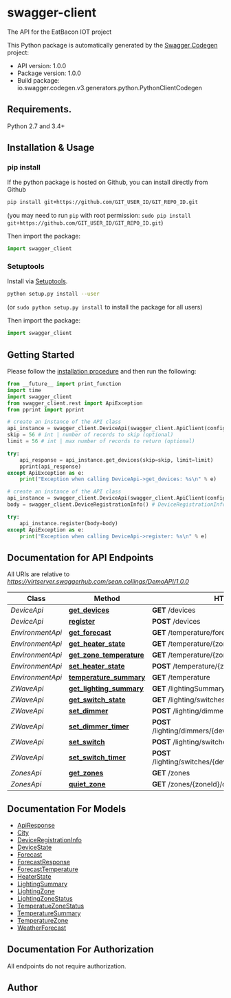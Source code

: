 # swagger-client
The API for the EatBacon IOT project

This Python package is automatically generated by the [Swagger Codegen](https://github.com/swagger-api/swagger-codegen) project:

- API version: 1.0.0
- Package version: 1.0.0
- Build package: io.swagger.codegen.v3.generators.python.PythonClientCodegen

## Requirements.

Python 2.7 and 3.4+

## Installation & Usage
### pip install

If the python package is hosted on Github, you can install directly from Github

```sh
pip install git+https://github.com/GIT_USER_ID/GIT_REPO_ID.git
```
(you may need to run `pip` with root permission: `sudo pip install git+https://github.com/GIT_USER_ID/GIT_REPO_ID.git`)

Then import the package:
```python
import swagger_client 
```

### Setuptools

Install via [Setuptools](http://pypi.python.org/pypi/setuptools).

```sh
python setup.py install --user
```
(or `sudo python setup.py install` to install the package for all users)

Then import the package:
```python
import swagger_client
```

## Getting Started

Please follow the [installation procedure](#installation--usage) and then run the following:

```python
from __future__ import print_function
import time
import swagger_client
from swagger_client.rest import ApiException
from pprint import pprint

# create an instance of the API class
api_instance = swagger_client.DeviceApi(swagger_client.ApiClient(configuration))
skip = 56 # int | number of records to skip (optional)
limit = 56 # int | max number of records to return (optional)

try:
    api_response = api_instance.get_devices(skip=skip, limit=limit)
    pprint(api_response)
except ApiException as e:
    print("Exception when calling DeviceApi->get_devices: %s\n" % e)

# create an instance of the API class
api_instance = swagger_client.DeviceApi(swagger_client.ApiClient(configuration))
body = swagger_client.DeviceRegistrationInfo() # DeviceRegistrationInfo |  (optional)

try:
    api_instance.register(body=body)
except ApiException as e:
    print("Exception when calling DeviceApi->register: %s\n" % e)
```

## Documentation for API Endpoints

All URIs are relative to *https://virtserver.swaggerhub.com/sean.collings/DemoAPI/1.0.0*

Class | Method | HTTP request | Description
------------ | ------------- | ------------- | -------------
*DeviceApi* | [**get_devices**](docs/DeviceApi.md#get_devices) | **GET** /devices | 
*DeviceApi* | [**register**](docs/DeviceApi.md#register) | **POST** /devices | 
*EnvironmentApi* | [**get_forecast**](docs/EnvironmentApi.md#get_forecast) | **GET** /temperature/forecast/{days} | 
*EnvironmentApi* | [**get_heater_state**](docs/EnvironmentApi.md#get_heater_state) | **GET** /temperature/{zoneId}/heater | 
*EnvironmentApi* | [**get_zone_temperature**](docs/EnvironmentApi.md#get_zone_temperature) | **GET** /temperature/{zoneId} | 
*EnvironmentApi* | [**set_heater_state**](docs/EnvironmentApi.md#set_heater_state) | **POST** /temperature/{zoneId}/heater/{state} | 
*EnvironmentApi* | [**temperature_summary**](docs/EnvironmentApi.md#temperature_summary) | **GET** /temperature | 
*ZWaveApi* | [**get_lighting_summary**](docs/ZWaveApi.md#get_lighting_summary) | **GET** /lightingSummary | 
*ZWaveApi* | [**get_switch_state**](docs/ZWaveApi.md#get_switch_state) | **GET** /lighting/switches/{deviceId} | 
*ZWaveApi* | [**set_dimmer**](docs/ZWaveApi.md#set_dimmer) | **POST** /lighting/dimmers/{deviceId}/{value} | 
*ZWaveApi* | [**set_dimmer_timer**](docs/ZWaveApi.md#set_dimmer_timer) | **POST** /lighting/dimmers/{deviceId}/{value}/timer/{timeunit} | 
*ZWaveApi* | [**set_switch**](docs/ZWaveApi.md#set_switch) | **POST** /lighting/switches/{deviceId}/{value} | 
*ZWaveApi* | [**set_switch_timer**](docs/ZWaveApi.md#set_switch_timer) | **POST** /lighting/switches/{deviceId}/{value}/timer/{minutes} | 
*ZonesApi* | [**get_zones**](docs/ZonesApi.md#get_zones) | **GET** /zones | 
*ZonesApi* | [**quiet_zone**](docs/ZonesApi.md#quiet_zone) | **GET** /zones/{zoneId}/quiet | 

## Documentation For Models

 - [ApiResponse](docs/ApiResponse.md)
 - [City](docs/City.md)
 - [DeviceRegistrationInfo](docs/DeviceRegistrationInfo.md)
 - [DeviceState](docs/DeviceState.md)
 - [Forecast](docs/Forecast.md)
 - [ForecastResponse](docs/ForecastResponse.md)
 - [ForecastTemperature](docs/ForecastTemperature.md)
 - [HeaterState](docs/HeaterState.md)
 - [LightingSummary](docs/LightingSummary.md)
 - [LightingZone](docs/LightingZone.md)
 - [LightingZoneStatus](docs/LightingZoneStatus.md)
 - [TemperatueZoneStatus](docs/TemperatueZoneStatus.md)
 - [TemperatureSummary](docs/TemperatureSummary.md)
 - [TemperatureZone](docs/TemperatureZone.md)
 - [WeatherForecast](docs/WeatherForecast.md)

## Documentation For Authorization

 All endpoints do not require authorization.


## Author


